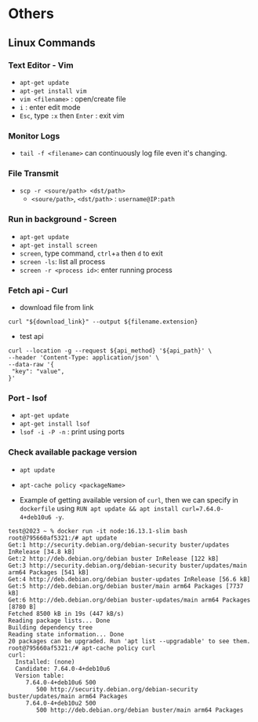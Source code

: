 # Others

## Linux Commands

### Text Editor - Vim

- `apt-get update`
- `apt-get install vim`
- `vim <filename>` : open/create file
- `i` : enter edit mode
- `Esc`, type `:x` then `Enter` : exit vim

### Monitor Logs

- `tail -f <filename>` can continuously log file even it's changing.

### File Transmit

 - `scp -r <soure/path> <dst/path>`
    - `<soure/path>`, `<dst/path>` : `username@IP:path`


### Run in background - Screen

- `apt-get update`
- `apt-get install screen`
- `screen`, type command, `ctrl`+`a` then `d` to exit
- `screen -ls`: list all process
- `screen -r <process id>`: enter running process


### Fetch api - Curl

- download file from link

```
curl "${download_link}" --output ${filename.extension}
```

- test api

```
curl --location -g --request ${api_method} '${api_path}' \
--header 'Content-Type: application/json' \
--data-raw '{
 "key": "value", 
}'
```

### Port - lsof

- `apt-get update`
- `apt-get install lsof`
- `lsof -i -P -n` : print using ports

### Check available package version

- `apt update`
- `apt-cache policy <packageName>`

- Example of getting available version of `curl`, then we can specify in `dockerfile` using `RUN apt update && apt install curl=7.64.0-4+deb10u6 -y`.

```.
test@2023 ~ % docker run -it node:16.13.1-slim bash
root@795660af5321:/# apt update
Get:1 http://security.debian.org/debian-security buster/updates InRelease [34.8 kB]
Get:2 http://deb.debian.org/debian buster InRelease [122 kB]
Get:3 http://security.debian.org/debian-security buster/updates/main arm64 Packages [541 kB]
Get:4 http://deb.debian.org/debian buster-updates InRelease [56.6 kB]
Get:5 http://deb.debian.org/debian buster/main arm64 Packages [7737 kB]
Get:6 http://deb.debian.org/debian buster-updates/main arm64 Packages [8780 B]                                                                                    
Fetched 8500 kB in 19s (447 kB/s)                                                                                                                                 
Reading package lists... Done
Building dependency tree       
Reading state information... Done
20 packages can be upgraded. Run 'apt list --upgradable' to see them.
root@795660af5321:/# apt-cache policy curl
curl:
  Installed: (none)
  Candidate: 7.64.0-4+deb10u6
  Version table:
     7.64.0-4+deb10u6 500
        500 http://security.debian.org/debian-security buster/updates/main arm64 Packages
     7.64.0-4+deb10u2 500
        500 http://deb.debian.org/debian buster/main arm64 Packages
```
